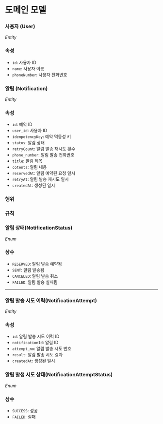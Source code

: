 # 도메인 모델

### 사용자 (User)
_Entity_
### 속성
- `id`: 사용자 ID
- `name`: 사용자 이름
- `phoneNumber`: 사용자 전화번호

### 알림 (Notification)
_Entity_
### 속성
- `id`: 예약 ID
- `user_id`: 사용자 ID
- `idempotencyKey`: 예약 멱등성 키
- `status`: 알림 상태
- `retryCount`: 알림 발송 재시도 횟수
- `phone_number`: 알림 발송 전화번호
- `title`: 알림 제목
- `cotents`: 알림 내용
- `reservedAt`: 알림 예약된 요청 일시
- `retryAt`: 알림 발송 재시도 일시
- `createdAt`: 생성된 일시
### 행위

### 규칙

### 알림 상태(NotificationStatus)
_Enum_
### 상수
- `RESERVED`: 알림 발송 예약됨
- `SENT`: 알림 발송됨
- `CANCELED`: 알림 발송 취소
- `FAILED`: 알림 발송 실패됨

---

### 알림 발송 시도 이력(NotificationAttempt)
_Entity_
### 속성
- `id`: 알림 발송 시도 이력 ID
- `notificationId`: 알림 ID
- `attempt_no`: 알림 발송 시도 번호
- `result`: 알림 발송 시도 결과
- `createdAt`: 생성된 일시
### 알림 발생 시도 상태(NotificationAttemptStatus)
_Enum_
### 상수
- `SUCCESS`: 성공
- `FAILED`: 실패